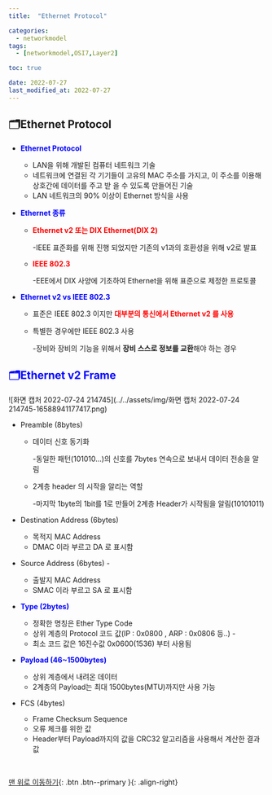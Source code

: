 ```yaml
---
title:  "Ethernet Protocol" 

categories:
  - networkmodel
tags:
  - [networkmodel,OSI7,Layer2]

toc: true

date: 2022-07-27
last_modified_at: 2022-07-27
---
```


## 🗂️Ethernet Protocol

- <span style="color:blue"><b>Ethernet Protocol</b></span> 

  - LAN을 위해 개발된 컴퓨터 네트워크 기술
  - 네트워크에 연결된 각 기기들이 고유의 MAC 주소를 가지고, 이 주소를 이용해 상호간에 데이터를 주고 받 을 수 있도록 만들어진 기술
  - LAN 네트워크의 90% 이상이 Ethernet 방식을 사용

- <span style="color:blue"><b>Ethernet 종류</b></span>

  - <span style="color:red"><b>Ethernet v2 또는 DIX Ethernet(DIX 2) </b></span>

    -IEEE 표준화를 위해 진행 되었지만 기존의 v1과의 호환성을 위해 v2로 발표

  - <span style="color:red"><b>IEEE 802.3 </b></span>

    -EEE에서 DIX 사양에 기초하여 Ethernet을 위해 표준으로 제정한 프로토콜

- <span style="color:blue"><b>Ethernet v2 vs IEEE 802.3</b></span>

  - 표준은 IEEE 802.3 이지만 <span style="color:red"><b>대부분의 통신에서 Ethernet v2 를 사용</b></span> 

  - 특별한 경우에만 IEEE 802.3 사용 

    -장비와 장비의 기능을 위해서 <b>장비 스스로 정보를 교환</b>해야 하는 경우

## <span style="color:blue"><b>🗂️Ethernet v2 Frame</b></span>

![화면 캡처 2022-07-24 214745](../../assets/img/화면 캡처 2022-07-24 214745-16588941177417.png)

- Preamble (8bytes) 

  - 데이터 신호 동기화 

    -동일한 패턴(101010...)의 신호를 7bytes 연속으로 보내서 데이터 전송을 알림

  - 2계층 header 의 시작을 알리는 역할

    -마지막 1byte의 1bit를 1로 만들어 2계층 Header가 시작됨을 알림(10101011) 

- Destination Address (6bytes) 

  - 목적지 MAC Address 
  - DMAC 이라 부르고 DA 로 표시함

- Source Address (6bytes) -

  -  출발지 MAC Address 
  -  SMAC 이라 부르고 SA 로 표시함 

- <span style="color:blue"><b>Type (2bytes) </b></span>

  - 정확한 명칭은 Ether Type Code 
  - 상위 계층의 Protocol 코드 값(IP : 0x0800 , ARP : 0x0806 등..) -
  - 최소 코드 값은 16진수값 0x0600(1536) 부터 사용됨

- <span style="color:blue"><b>Payload (46~1500bytes) </b></span>

  - 상위 계층에서 내려온 데이터 
  - 2계층의 Payload는 최대 1500bytes(MTU)까지만 사용 가능 

- FCS (4bytes) 

  - Frame Checksum Sequence 
  - 오류 체크를 위한 값 
  - Header부터 Payload까지의 값을 CRC32 알고리즘을 사용해서 계산한 결과값



<br>

[맨 위로 이동하기](#){: .btn .btn--primary }{: .align-right}